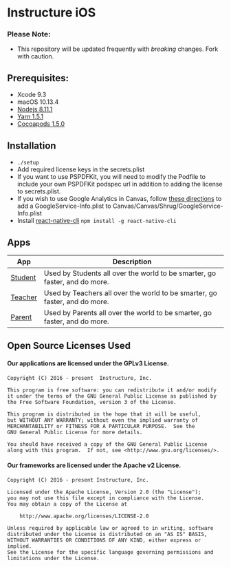 # Instructure iOS

### Please Note:
- This repository will be updated frequently with *breaking* changes. Fork with caution.

## Prerequisites:
- Xcode 9.3
- macOS 10.13.4
- [Nodejs 8.11.1](https://nodejs.org/)
- [Yarn 1.5.1](https://github.com/yarnpkg/yarn)
- [Cocoapods 1.5.0](https://cocoapods.org)

## Installation
- `./setup`
- Add required license keys in the secrets.plist
- If you want to use PSPDFKit, you will need to modify the Podfile to include your own PSPDFKit podspec url in addition to adding the license to secrets.plist.
- If you wish to use Google Analytics in Canvas, follow [these directions](http://bit.ly/2dPsV9D) to add a GoogleService-Info.plist to Canvas/Canvas/Shrug/GoogleService-Info.plist
- Install [react-native-cli](https://www.npmjs.com/package/react-native-cli) `npm install -g react-native-cli`

## Apps

App | Description
--- | ---
[Student][student] | Used by Students all over the world to be smarter, go faster, and do more.
[Teacher][teacher] | Used by Teachers all over the world to be smarter, go faster, and do more.
[Parent][parent] | Used by Parents all over the world to be smarter, go faster, and do more.

## Open Source Licenses Used

#### Our applications are licensed under the GPLv3 License.

```
Copyright (C) 2016 - present  Instructure, Inc.

This program is free software: you can redistribute it and/or modify
it under the terms of the GNU General Public License as published by
the Free Software Foundation, version 3 of the License.

This program is distributed in the hope that it will be useful,
but WITHOUT ANY WARRANTY; without even the implied warranty of
MERCHANTABILITY or FITNESS FOR A PARTICULAR PURPOSE.  See the
GNU General Public License for more details.

You should have received a copy of the GNU General Public License
along with this program.  If not, see <http://www.gnu.org/licenses/>.
```

#### Our frameworks are licensed under the Apache v2 License.

```
Copyright (C) 2016 - present Instructure, Inc.

Licensed under the Apache License, Version 2.0 (the "License");
you may not use this file except in compliance with the License.
You may obtain a copy of the License at

    http://www.apache.org/licenses/LICENSE-2.0

Unless required by applicable law or agreed to in writing, software
distributed under the License is distributed on an "AS IS" BASIS,
WITHOUT WARRANTIES OR CONDITIONS OF ANY KIND, either express or implied.
See the License for the specific language governing permissions and
limitations under the License.
```

[student]: https://itunes.apple.com/us/app/canvas-student/id480883488?mt=8
[teacher]: https://itunes.apple.com/us/app/canvas-teacher/id1257834464?mt=8
[parent]: https://itunes.apple.com/us/app/canvas-parent/id1097996698?mt=8
